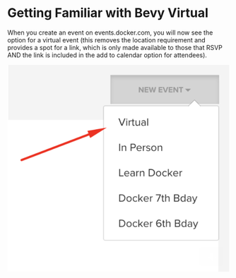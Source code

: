 # Getting Familiar with Bevy Virtual


When you create an event on events.docker.com, you will now see the option for a virtual event (this removes the location requirement and provides a spot for a link, which is only made available to those that RSVP AND the link is included in the add to calendar option for attendees).

![My Image](img/virtual.png)


